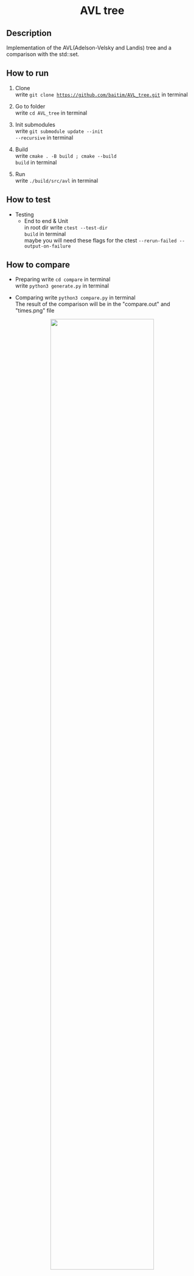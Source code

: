 <h1 align="center">AVL tree</h1>

## Description

 Implementation of the AVL(Adelson-Velsky and Landis) tree and a comparison with the std::set.

## How to run

1. Clone <br>
    write <code>git clone https://github.com/baitim/AVL_tree.git</code> in terminal

2. Go to folder <br>
    write <code>cd AVL_tree</code> in terminal

3. Init submodules <br>
    write <code>git submodule update --init --recursive</code> in terminal

4. Build <br>
    write <code>cmake . -B build ; cmake --build build</code> in terminal

5. Run <br>
    write <code>./build/src/avl</code> in terminal <br>

## How to test

* Testing
    - End to end & Unit<br>
        in root dir write <code>ctest --test-dir build</code> in terminal <br>
        maybe you will need these flags for the ctest <code>--rerun-failed --output-on-failure</code>

## How to compare

* Preparing
    write <code>cd compare</code> in terminal <br>
    write <code>python3 generate.py</code> in terminal <br>

* Comparing
    write <code>python3 compare.py</code> in terminal <br>
    The result of the comparison will be in the "compare.out" and "times.png" file

<figure>
    <p align="center"><img src="https://github.com/baitim/AVL_tree/blob/main/compare/times.png" width="80%"></p>
    <figcaption><p align="center">i5-1135G7</p></figcaption>
</figure>

<p align="center"><img src="https://github.com/baitim/AVL_tree/blob/main/images/cat.gif" width="40%"></p>

## Support
**This project is created by [baitim](https://t.me/bai_tim)**